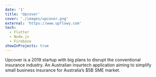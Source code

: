 ```yaml
---
date: '1'
title: 'Upcover'
cover: './images/upcover.png'
external: 'https://www.upflowy.com'
tech:
  - Flutter
  - Node.js
  - Firebase
showInProjects: true
---
```


Upcover is a 2019 startup with big plans to disrupt the conventional insurance industry. An Australian insurtech application aiming to simplify small business insurance for Australia’s $5B SME market.
